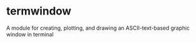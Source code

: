 # termwindow
A module for creating, plotting, and drawing an ASCII-text-based graphic window in terminal
